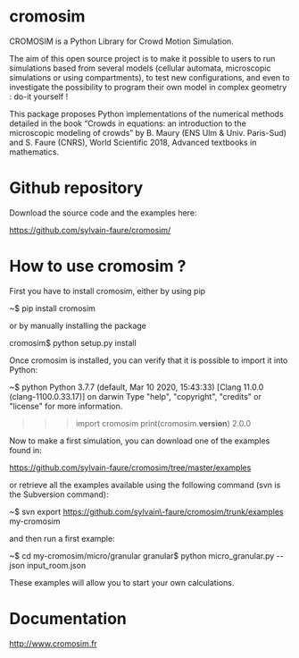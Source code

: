 # cromosim

CROMOSIM is a Python Library for Crowd Motion Simulation.

The aim of this open source project is to make it possible to users to run simulations based from several models (cellular automata, microscopic simulations or using compartments), to test new configurations, and even to investigate the possibility to program their own model in complex geometry : do-it yourself !

This package proposes Python implementations of the numerical methods detailed in the book “Crowds in equations: an introduction to the microscopic modeling of crowds” by B. Maury (ENS Ulm & Univ. Paris-Sud) and S. Faure (CNRS), World Scientific 2018, Advanced textbooks in mathematics.

Github repository
=================

Download the source code and the examples here:

https://github.com/sylvain-faure/cromosim/

How to use cromosim ?
=====================

First you have to install cromosim, either by using pip

  ~$ pip install cromosim

or by manually installing the package

  cromosim$ python setup.py install

Once cromosim is installed, you can verify that it is possible to import it
into Python:

  ~$ python
  Python 3.7.7 (default, Mar 10 2020, 15:43:33)
  [Clang 11.0.0 (clang-1100.0.33.17)] on darwin
  Type "help", "copyright", "credits" or "license" for more information.
  >>> import cromosim
  >>> print(cromosim.__version__)
  2.0.0
  >>>

Now to make a first simulation, you can download one of the examples found in:

https://github.com/sylvain-faure/cromosim/tree/master/examples

or retrieve all the examples available using the following command (svn
is the Subversion command):

  ~$ svn export https://github.com/sylvain\-faure/cromosim/trunk/examples my-cromosim

and then run a first example:

  ~$ cd my-cromosim/micro/granular
  granular$ python micro_granular.py --json input_room.json

These examples will allow you to start your own calculations.

Documentation
=============

http://www.cromosim.fr
